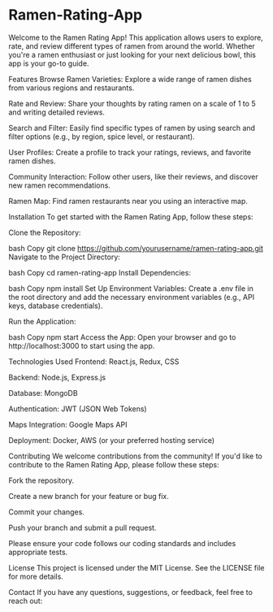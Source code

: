 # Ramen-Rating-App

Welcome to the Ramen Rating App! This application allows users to explore, rate, and review different types of ramen from around the world. Whether you're a ramen enthusiast or just looking for your next delicious bowl, this app is your go-to guide.

Features
Browse Ramen Varieties: Explore a wide range of ramen dishes from various regions and restaurants.

Rate and Review: Share your thoughts by rating ramen on a scale of 1 to 5 and writing detailed reviews.

Search and Filter: Easily find specific types of ramen by using search and filter options (e.g., by region, spice level, or restaurant).

User Profiles: Create a profile to track your ratings, reviews, and favorite ramen dishes.

Community Interaction: Follow other users, like their reviews, and discover new ramen recommendations.

Ramen Map: Find ramen restaurants near you using an interactive map.

Installation
To get started with the Ramen Rating App, follow these steps:

Clone the Repository:

bash
Copy
git clone https://github.com/yourusername/ramen-rating-app.git
Navigate to the Project Directory:

bash
Copy
cd ramen-rating-app
Install Dependencies:

bash
Copy
npm install
Set Up Environment Variables:
Create a .env file in the root directory and add the necessary environment variables (e.g., API keys, database credentials).

Run the Application:

bash
Copy
npm start
Access the App:
Open your browser and go to http://localhost:3000 to start using the app.

Technologies Used
Frontend: React.js, Redux, CSS

Backend: Node.js, Express.js

Database: MongoDB

Authentication: JWT (JSON Web Tokens)

Maps Integration: Google Maps API

Deployment: Docker, AWS (or your preferred hosting service)

Contributing
We welcome contributions from the community! If you'd like to contribute to the Ramen Rating App, please follow these steps:

Fork the repository.

Create a new branch for your feature or bug fix.

Commit your changes.

Push your branch and submit a pull request.

Please ensure your code follows our coding standards and includes appropriate tests.

License
This project is licensed under the MIT License. See the LICENSE file for more details.

Contact
If you have any questions, suggestions, or feedback, feel free to reach out:




